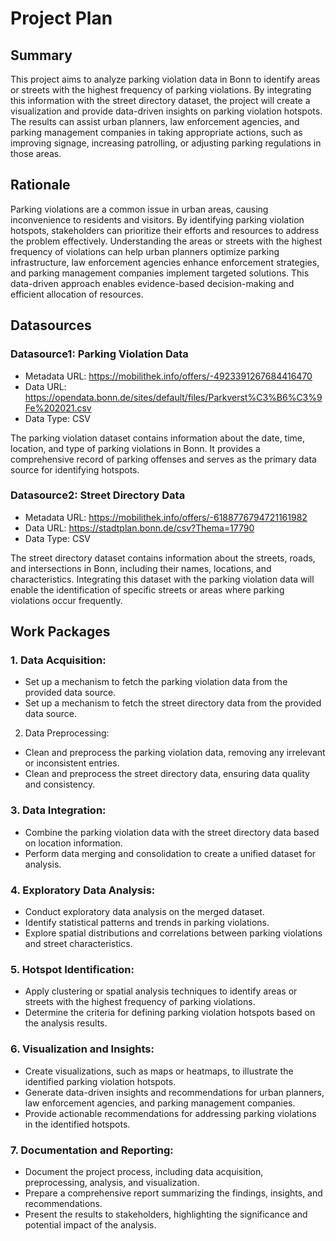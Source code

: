# Project Plan

## Summary
This project aims to analyze parking violation data in Bonn to identify areas or streets with the highest frequency of parking violations. By integrating this information with the street directory dataset, the project will create a visualization and provide data-driven insights on parking violation hotspots. The results can assist urban planners, law enforcement agencies, and parking management companies in taking appropriate actions, such as improving signage, increasing patrolling, or adjusting parking regulations in those areas.

## Rationale
Parking violations are a common issue in urban areas, causing inconvenience to residents and visitors. By identifying parking violation hotspots, stakeholders can prioritize their efforts and resources to address the problem effectively. Understanding the areas or streets with the highest frequency of violations can help urban planners optimize parking infrastructure, law enforcement agencies enhance enforcement strategies, and parking management companies implement targeted solutions. This data-driven approach enables evidence-based decision-making and efficient allocation of resources.

## Datasources

### Datasource1: Parking Violation Data
* Metadata URL: https://mobilithek.info/offers/-4923391267684416470
* Data URL: https://opendata.bonn.de/sites/default/files/Parkverst%C3%B6%C3%9Fe%202021.csv
* Data Type: CSV

The parking violation dataset contains information about the date, time, location, and type of parking violations in Bonn. It provides a comprehensive record of parking offenses and serves as the primary data source for identifying hotspots.

### Datasource2: Street Directory Data
* Metadata URL: https://mobilithek.info/offers/-6188776794721161982
* Data URL: https://stadtplan.bonn.de/csv?Thema=17790
* Data Type: CSV

The street directory dataset contains information about the streets, roads, and intersections in Bonn, including their names, locations, and characteristics. Integrating this dataset with the parking violation data will enable the identification of specific streets or areas where parking violations occur frequently.

## Work Packages

### 1. Data Acquisition:
* Set up a mechanism to fetch the parking violation data from the provided data source.
* Set up a mechanism to fetch the street directory data from the provided data source.

2. Data Preprocessing:
* Clean and preprocess the parking violation data, removing any irrelevant or inconsistent entries.
* Clean and preprocess the street directory data, ensuring data quality and consistency.

### 3. Data Integration:
* Combine the parking violation data with the street directory data based on location information.
* Perform data merging and consolidation to create a unified dataset for analysis.

### 4. Exploratory Data Analysis:
* Conduct exploratory data analysis on the merged dataset.
* Identify statistical patterns and trends in parking violations.
* Explore spatial distributions and correlations between parking violations and street characteristics.

### 5. Hotspot Identification:
* Apply clustering or spatial analysis techniques to identify areas or streets with the highest frequency of parking violations.
* Determine the criteria for defining parking violation hotspots based on the analysis results.

### 6. Visualization and Insights:
* Create visualizations, such as maps or heatmaps, to illustrate the identified parking violation hotspots.
* Generate data-driven insights and recommendations for urban planners, law enforcement agencies, and parking management companies.
* Provide actionable recommendations for addressing parking violations in the identified hotspots.

### 7. Documentation and Reporting:
* Document the project process, including data acquisition, preprocessing, analysis, and visualization.
* Prepare a comprehensive report summarizing the findings, insights, and recommendations.
* Present the results to stakeholders, highlighting the significance and potential impact of the analysis.

